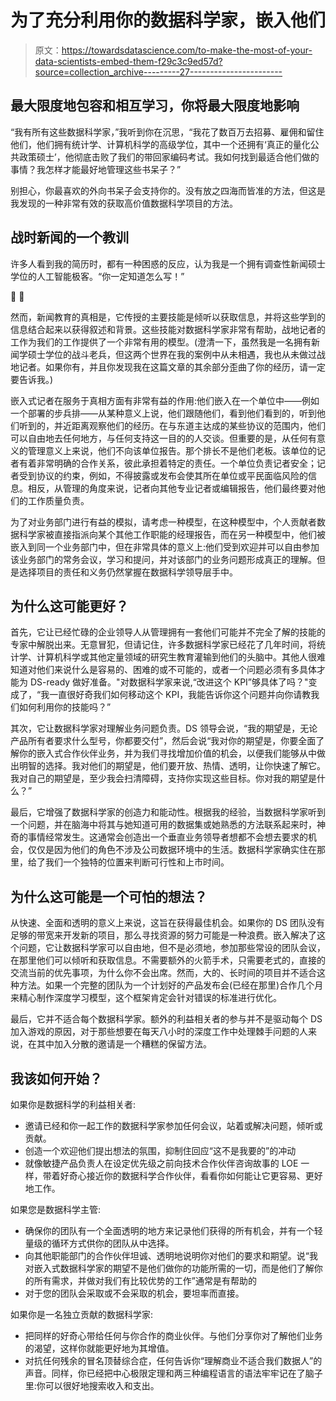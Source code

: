 # 为了充分利用你的数据科学家，嵌入他们

> 原文：<https://towardsdatascience.com/to-make-the-most-of-your-data-scientists-embed-them-f29c3c9ed57d?source=collection_archive---------27----------------------->

## 最大限度地包容和相互学习，你将最大限度地影响

“我有所有这些数据科学家，”我听到你在沉思，“我花了数百万去招募、雇佣和留住他们，他们拥有统计学、计算机科学的高级学位，其中一个还拥有‘真正的量化公共政策硕士’，他彻底击败了我们的带回家编码考试。我如何找到最适合他们做的事情？我怎样才能最好地管理这些书呆子？”

别担心，你最喜欢的外向书呆子会支持你的。没有放之四海而皆准的方法，但这是我发现的一种非常有效的获取高价值数据科学项目的方法。

## 战时新闻的一个教训

许多人看到我的简历时，都有一种困惑的反应，认为我是一个拥有调查性新闻硕士学位的人工智能极客。“你一定知道怎么写！”

🤔 🤞

然而，新闻教育的真相是，它传授的主要技能是倾听以获取信息，并将这些学到的信息结合起来以获得叙述和背景。这些技能对数据科学家非常有帮助，战地记者的工作为我们的工作提供了一个非常有用的模型。(澄清一下，虽然我是一名拥有新闻学硕士学位的战斗老兵，但这两个世界在我的案例中从未相遇，我也从未做过战地记者。如果你有，并且你发现我在这篇文章的其余部分歪曲了你的经历，请一定要告诉我。)

嵌入式记者在服务于真相方面有非常有益的作用:他们嵌入在一个单位中——例如一个部署的步兵排——从某种意义上说，他们跟随他们，看到他们看到的，听到他们听到的，并近距离观察他们的经历。在与东道主达成的某些协议的范围内，他们可以自由地去任何地方，与任何支持这一目的的人交谈。但重要的是，从任何有意义的管理意义上来说，他们不向该单位报告。那个排长不是他们老板。该单位的记者有着非常明确的合作关系，彼此承担着特定的责任。一个单位负责记者安全；记者受到协议的约束，例如，不得披露或发布会使其所在单位或平民面临风险的信息。相反，从管理的角度来说，记者向其他专业记者或编辑报告，他们最终要对他们的工作质量负责。

为了对业务部门进行有益的模拟，请考虑一种模型，在这种模型中，个人贡献者数据科学家被直接指派向某个其他工作职能的经理报告，而在另一种模型中，他们被嵌入到同一个业务部门中，但在非常具体的意义上:他们受到欢迎并可以自由参加该业务部门的常务会议，学习和提问，并对该部门的业务问题形成真正的理解。但是选择项目的责任和义务仍然掌握在数据科学领导层手中。

## 为什么这可能更好？

首先，它让已经忙碌的企业领导人从管理拥有一套他们可能并不完全了解的技能的专家中解脱出来。无意冒犯，但请记住，许多数据科学家已经花了几年时间，将统计学、计算机科学或其他定量领域的研究生教育灌输到他们的头脑中。其他人很难知道对他们来说什么是容易的、困难的或不可能的，或者一个问题必须有多具体才能为 DS-ready 做好准备。"对数据科学家来说,“改进这个 KPI”够具体了吗？"变成了，“我一直很好奇我们如何移动这个 KPI，我能告诉你这个问题并向你请教我们如何利用你的技能吗？”

其次，它让数据科学家对理解业务问题负责。DS 领导会说，“我的期望是，无论产品所有者要求什么型号，你都要交付”，然后会说“我对你的期望是，你要全面了解你的嵌入式合作伙伴业务，并为我们寻找增加价值的机会，以便我们能够从中做出明智的选择。我对他们的期望是，他们要开放、热情、透明，让你快速了解它。我对自己的期望是，至少我会扫清障碍，支持你实现这些目标。你对我的期望是什么？”

最后，它增强了数据科学家的创造力和能动性。根据我的经验，当数据科学家听到一个问题，并在脑海中将其与她知道可用的数据集或她熟悉的方法联系起来时，神奇的事情经常发生。这通常会创造出一个垂直业务领导者想都不会想去要求的机会，仅仅是因为他们的角色不涉及公司数据环境中的生活。数据科学家确实住在那里，给了我们一个独特的位置来判断可行性和上市时间。

## 为什么这可能是一个可怕的想法？

从快速、全面和透明的意义上来说，这旨在获得最佳机会。如果你的 DS 团队没有足够的带宽来开发新的项目，那么寻找资源的努力可能是一种浪费。嵌入解决了这个问题，它让数据科学家可以自由地，但不是必须地，参加那些常设的团队会议，在那里他们可以倾听和获取信息。不需要额外的火箭手术，只需要老式的，直接的交流当前的优先事项，为什么你不会出席。然而，大的、长时间的项目并不适合这种方法。如果一个完整的团队为一个计划好的产品发布会(已经在那里)合作几个月来精心制作深度学习模型，这个框架肯定会针对错误的标准进行优化。

最后，它并不适合每个数据科学家。额外的利益相关者的参与并不是驱动每个 DS 加入游戏的原因，对于那些想要在每天八小时的深度工作中处理棘手问题的人来说，在其中加入分散的邀请是一个糟糕的保留方法。

## 我该如何开始？

如果你是数据科学的利益相关者:

*   邀请已经和你一起工作的数据科学家参加任何会议，站着或解决问题，倾听或贡献。
*   创造一个欢迎他们提出想法的氛围，抑制住回应“这不是我要的”的冲动
*   就像敏捷产品负责人在设定优先级之前向技术合作伙伴咨询故事的 LOE 一样，带着好奇心接近你的数据科学合作伙伴，看看你如何能让它更容易、更好地工作。

如果您是数据科学主管:

*   确保你的团队有一个全面透明的地方来记录他们获得的所有机会，并有一个轻量级的循环方式供你的团队从中选择。
*   向其他职能部门的合作伙伴坦诚、透明地说明你对他们的要求和期望。说“我对嵌入式数据科学家的期望不是他们做你的功能所需的一切，而是他们了解你的所有需求，并做对我们有比较优势的工作”通常是有帮助的
*   对于您的团队会采取或不会采取的机会，要坦率而直接。

如果你是一名独立贡献的数据科学家:

*   把同样的好奇心带给任何与你合作的商业伙伴。与他们分享你对了解他们业务的渴望，这样你就能更好地为其增值。
*   对抗任何残余的冒名顶替综合症，任何告诉你“理解商业不适合我们数据人”的声音。同样，你已经把中心极限定理和两三种编程语言的语法牢牢记在了脑子里:你可以很好地搜索收入和支出。
